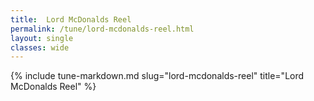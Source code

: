 ```yaml
---
title:  Lord McDonalds Reel
permalink: /tune/lord-mcdonalds-reel.html
layout: single
classes: wide
---
```

{% include tune-markdown.md slug="lord-mcdonalds-reel" title="Lord McDonalds Reel" %}
